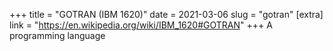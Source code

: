 +++
title = "GOTRAN (IBM 1620)"
date = 2021-03-06
slug = "gotran"
[extra]
link = "https://en.wikipedia.org/wiki/IBM_1620#GOTRAN"
+++
A programming language

